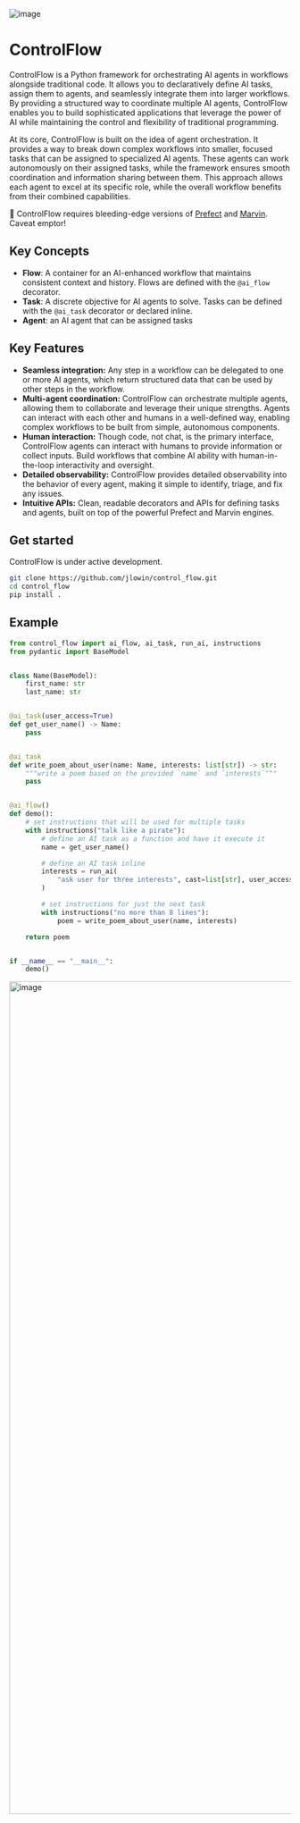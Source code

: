 ![image](https://github.com/jlowin/control_flow/assets/153965/c2a8a2f0-8777-49a6-a79b-a0e101bd4a04)


# ControlFlow

ControlFlow is a Python framework for orchestrating AI agents in workflows alongside traditional code. It allows you to declaratively define AI tasks, assign them to agents, and seamlessly integrate them into larger workflows. By providing a structured way to coordinate multiple AI agents, ControlFlow enables you to build sophisticated applications that leverage the power of AI while maintaining the control and flexibility of traditional programming.

At its core, ControlFlow is built on the idea of agent orchestration. It provides a way to break down complex workflows into smaller, focused tasks that can be assigned to specialized AI agents. These agents can work autonomously on their assigned tasks, while the framework ensures smooth coordination and information sharing between them. This approach allows each agent to excel at its specific role, while the overall workflow benefits from their combined capabilities.

🚨 ControlFlow requires bleeding-edge versions of [Prefect](https://github.com/prefecthq/prefect) and [Marvin](https://github.com/prefecthq/marvin). Caveat emptor!

## Key Concepts

- **Flow**: A container for an AI-enhanced workflow that maintains consistent context and history. Flows are defined with the `@ai_flow` decorator.
- **Task**: A discrete objective for AI agents to solve. Tasks can be defined with the `@ai_task` decorator or declared inline.
- **Agent**: an AI agent that can be assigned tasks

## Key Features

- **Seamless integration:** Any step in a workflow can be delegated to one or more AI agents, which return structured data that can be used by other steps in the workflow.
- **Multi-agent coordination:** ControlFlow can orchestrate multiple agents, allowing them to collaborate and leverage their unique strengths. Agents can interact with each other and humans in a well-defined way, enabling complex workflows to be built from simple, autonomous components.
- **Human interaction:** Though code, not chat, is the primary interface, ControlFlow agents can interact with humans to provide information or collect inputs. Build workflows that combine AI ability with human-in-the-loop interactivity and oversight.
- **Detailed observability:** ControlFlow provides detailed observability into the behavior of every agent, making it simple to identify, triage, and fix any issues.
- **Intuitive APIs:** Clean, readable decorators and APIs for defining tasks and agents, built on top of the powerful Prefect and Marvin engines.

## Get started

ControlFlow is under active development.

```bash
git clone https://github.com/jlowin/control_flow.git
cd control_flow
pip install .
```

## Example

```python
from control_flow import ai_flow, ai_task, run_ai, instructions
from pydantic import BaseModel


class Name(BaseModel):
    first_name: str
    last_name: str


@ai_task(user_access=True)
def get_user_name() -> Name:
    pass


@ai_task
def write_poem_about_user(name: Name, interests: list[str]) -> str:
    """write a poem based on the provided `name` and `interests`"""
    pass


@ai_flow()
def demo():
    # set instructions that will be used for multiple tasks
    with instructions("talk like a pirate"):
        # define an AI task as a function and have it execute it
        name = get_user_name()

        # define an AI task inline
        interests = run_ai(
            "ask user for three interests", cast=list[str], user_access=True
        )

        # set instructions for just the next task
        with instructions("no more than 8 lines"):
            poem = write_poem_about_user(name, interests)

    return poem


if __name__ == "__main__":
    demo()
```

<img width="1491" alt="image" src="https://github.com/jlowin/control_flow/assets/153965/43b7278b-7bcf-4d65-b219-c3a20f62a179">
